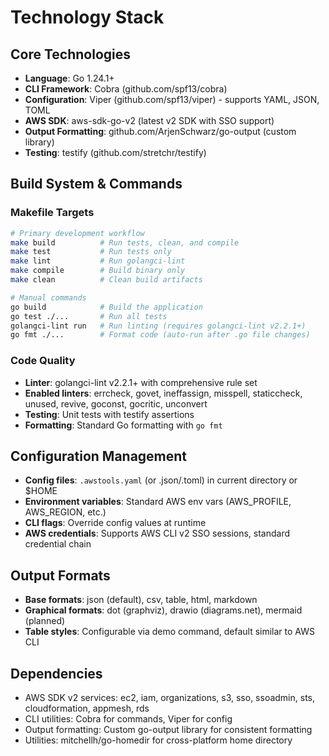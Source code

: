 # Technology Stack

## Core Technologies
- **Language**: Go 1.24.1+
- **CLI Framework**: Cobra (github.com/spf13/cobra)
- **Configuration**: Viper (github.com/spf13/viper) - supports YAML, JSON, TOML
- **AWS SDK**: aws-sdk-go-v2 (latest v2 SDK with SSO support)
- **Output Formatting**: github.com/ArjenSchwarz/go-output (custom library)
- **Testing**: testify (github.com/stretchr/testify)

## Build System & Commands

### Makefile Targets
```bash
# Primary development workflow
make build          # Run tests, clean, and compile
make test           # Run tests only  
make lint           # Run golangci-lint
make compile        # Build binary only
make clean          # Clean build artifacts

# Manual commands
go build            # Build the application
go test ./...       # Run all tests
golangci-lint run   # Run linting (requires golangci-lint v2.2.1+)
go fmt ./...        # Format code (auto-run after .go file changes)
```

### Code Quality
- **Linter**: golangci-lint v2.2.1+ with comprehensive rule set
- **Enabled linters**: errcheck, govet, ineffassign, misspell, staticcheck, unused, revive, goconst, gocritic, unconvert
- **Testing**: Unit tests with testify assertions
- **Formatting**: Standard Go formatting with `go fmt`

## Configuration Management
- **Config files**: `.awstools.yaml` (or .json/.toml) in current directory or $HOME
- **Environment variables**: Standard AWS env vars (AWS_PROFILE, AWS_REGION, etc.)
- **CLI flags**: Override config values at runtime
- **AWS credentials**: Supports AWS CLI v2 SSO sessions, standard credential chain

## Output Formats
- **Base formats**: json (default), csv, table, html, markdown
- **Graphical formats**: dot (graphviz), drawio (diagrams.net), mermaid (planned)
- **Table styles**: Configurable via demo command, default similar to AWS CLI

## Dependencies
- AWS SDK v2 services: ec2, iam, organizations, s3, sso, ssoadmin, sts, cloudformation, appmesh, rds
- CLI utilities: Cobra for commands, Viper for config
- Output formatting: Custom go-output library for consistent formatting
- Utilities: mitchellh/go-homedir for cross-platform home directory